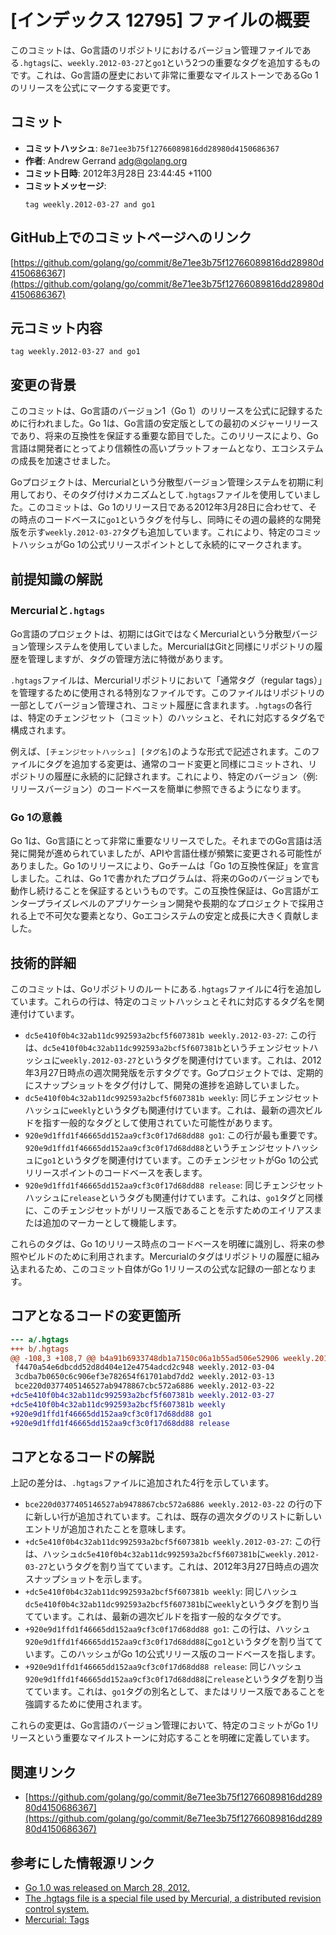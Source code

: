 # [インデックス 12795] ファイルの概要

このコミットは、Go言語のリポジトリにおけるバージョン管理ファイルである`.hgtags`に、`weekly.2012-03-27`と`go1`という2つの重要なタグを追加するものです。これは、Go言語の歴史において非常に重要なマイルストーンであるGo 1のリリースを公式にマークする変更です。

## コミット

- **コミットハッシュ**: `8e71ee3b75f12766089816dd28980d4150686367`
- **作者**: Andrew Gerrand <adg@golang.org>
- **コミット日時**: 2012年3月28日 23:44:45 +1100
- **コミットメッセージ**:
    ```
    tag weekly.2012-03-27 and go1
    ```

## GitHub上でのコミットページへのリンク

[https://github.com/golang/go/commit/8e71ee3b75f12766089816dd28980d4150686367](https://github.com/golang/go/commit/8e71ee3b75f12766089816dd28980d4150686367)

## 元コミット内容

```
tag weekly.2012-03-27 and go1
```

## 変更の背景

このコミットは、Go言語のバージョン1（Go 1）のリリースを公式に記録するために行われました。Go 1は、Go言語の安定版としての最初のメジャーリリースであり、将来の互換性を保証する重要な節目でした。このリリースにより、Go言語は開発者にとってより信頼性の高いプラットフォームとなり、エコシステムの成長を加速させました。

Goプロジェクトは、Mercurialという分散型バージョン管理システムを初期に利用しており、そのタグ付けメカニズムとして`.hgtags`ファイルを使用していました。このコミットは、Go 1のリリース日である2012年3月28日に合わせて、その時点のコードベースに`go1`というタグを付与し、同時にその週の最終的な開発版を示す`weekly.2012-03-27`タグも追加しています。これにより、特定のコミットハッシュがGo 1の公式リリースポイントとして永続的にマークされます。

## 前提知識の解説

### Mercurialと`.hgtags`

Go言語のプロジェクトは、初期にはGitではなくMercurialという分散型バージョン管理システムを使用していました。MercurialはGitと同様にリポジトリの履歴を管理しますが、タグの管理方法に特徴があります。

`.hgtags`ファイルは、Mercurialリポジトリにおいて「通常タグ（regular tags）」を管理するために使用される特別なファイルです。このファイルはリポジトリの一部としてバージョン管理され、コミット履歴に含まれます。`.hgtags`の各行は、特定のチェンジセット（コミット）のハッシュと、それに対応するタグ名で構成されます。

例えば、`[チェンジセットハッシュ] [タグ名]`のような形式で記述されます。このファイルにタグを追加する変更は、通常のコード変更と同様にコミットされ、リポジトリの履歴に永続的に記録されます。これにより、特定のバージョン（例: リリースバージョン）のコードベースを簡単に参照できるようになります。

### Go 1の意義

Go 1は、Go言語にとって非常に重要なリリースでした。それまでのGo言語は活発に開発が進められていましたが、APIや言語仕様が頻繁に変更される可能性がありました。Go 1のリリースにより、Goチームは「Go 1の互換性保証」を宣言しました。これは、Go 1で書かれたプログラムは、将来のGoのバージョンでも動作し続けることを保証するというものです。この互換性保証は、Go言語がエンタープライズレベルのアプリケーション開発や長期的なプロジェクトで採用される上で不可欠な要素となり、Goエコシステムの安定と成長に大きく貢献しました。

## 技術的詳細

このコミットは、Goリポジトリのルートにある`.hgtags`ファイルに4行を追加しています。これらの行は、特定のコミットハッシュとそれに対応するタグ名を関連付けています。

- `dc5e410f0b4c32ab11dc992593a2bcf5f607381b weekly.2012-03-27`:
    この行は、`dc5e410f0b4c32ab11dc992593a2bcf5f607381b`というチェンジセットハッシュに`weekly.2012-03-27`というタグを関連付けています。これは、2012年3月27日時点の週次開発版を示すタグです。Goプロジェクトでは、定期的にスナップショットをタグ付けして、開発の進捗を追跡していました。
- `dc5e410f0b4c32ab11dc992593a2bcf5f607381b weekly`:
    同じチェンジセットハッシュに`weekly`というタグも関連付けています。これは、最新の週次ビルドを指す一般的なタグとして使用されていた可能性があります。
- `920e9d1ffd1f46665dd152aa9cf3c0f17d68dd88 go1`:
    この行が最も重要です。`920e9d1ffd1f46665dd152aa9cf3c0f17d68dd88`というチェンジセットハッシュに`go1`というタグを関連付けています。このチェンジセットがGo 1の公式リリースポイントのコードベースを表します。
- `920e9d1ffd1f46665dd152aa9cf3c0f17d68dd88 release`:
    同じチェンジセットハッシュに`release`というタグも関連付けています。これは、`go1`タグと同様に、このチェンジセットがリリース版であることを示すためのエイリアスまたは追加のマーカーとして機能します。

これらのタグは、Go 1のリリース時点のコードベースを明確に識別し、将来の参照やビルドのために利用されます。Mercurialのタグはリポジトリの履歴に組み込まれるため、このコミット自体がGo 1リリースの公式な記録の一部となります。

## コアとなるコードの変更箇所

```diff
--- a/.hgtags
+++ b/.hgtags
@@ -108,3 +108,7 @@ b4a91b6933748db1a7150c06a1b55ad506e52906 weekly.2011-11-18
 f4470a54e6dbcdd52d8d404e12e4754adcd2c948 weekly.2012-03-04
 3cdba7b0650c6c906ef3e782654f61701abd7dd2 weekly.2012-03-13
 bce220d0377405146527ab9478867cbc572a6886 weekly.2012-03-22
+dc5e410f0b4c32ab11dc992593a2bcf5f607381b weekly.2012-03-27
+dc5e410f0b4c32ab11dc992593a2bcf5f607381b weekly
+920e9d1ffd1f46665dd152aa9cf3c0f17d68dd88 go1
+920e9d1ffd1f46665dd152aa9cf3c0f17d68dd88 release
```

## コアとなるコードの解説

上記の差分は、`.hgtags`ファイルに追加された4行を示しています。

- `bce220d0377405146527ab9478867cbc572a6886 weekly.2012-03-22` の行の下に新しい行が追加されています。これは、既存の週次タグのリストに新しいエントリが追加されたことを意味します。
- `+dc5e410f0b4c32ab11dc992593a2bcf5f607381b weekly.2012-03-27`:
    この行は、ハッシュ`dc5e410f0b4c32ab11dc992593a2bcf5f607381b`に`weekly.2012-03-27`というタグを割り当てています。これは、2012年3月27日時点の週次スナップショットを示します。
- `+dc5e410f0b4c32ab11dc992593a2bcf5f607381b weekly`:
    同じハッシュ`dc5e410f0b4c32ab11dc992593a2bcf5f607381b`に`weekly`というタグを割り当てています。これは、最新の週次ビルドを指す一般的なタグです。
- `+920e9d1ffd1f46665dd152aa9cf3c0f17d68dd88 go1`:
    この行は、ハッシュ`920e9d1ffd1f46665dd152aa9cf3c0f17d68dd88`に`go1`というタグを割り当てています。このハッシュがGo 1の公式リリース版のコードベースを指します。
- `+920e9d1ffd1f46665dd152aa9cf3c0f17d68dd88 release`:
    同じハッシュ`920e9d1ffd1f46665dd152aa9cf3c0f17d68dd88`に`release`というタグを割り当てています。これは、`go1`タグの別名として、またはリリース版であることを強調するために使用されます。

これらの変更は、Go言語のバージョン管理において、特定のコミットがGo 1リリースという重要なマイルストーンに対応することを明確に定義しています。

## 関連リンク

- [https://github.com/golang/go/commit/8e71ee3b75f12766089816dd28980d4150686367](https://github.com/golang/go/commit/8e71ee3b75f12766089816dd28980d4150686367)

## 参考にした情報源リンク

- [Go 1.0 was released on March 28, 2012.](https://go.dev/)
- [The .hgtags file is a special file used by Mercurial, a distributed revision control system.](https://www.mercurial-scm.org/wiki/.hgtags)
- [Mercurial: Tags](https://www.mercurial-scm.org/wiki/Tags)
